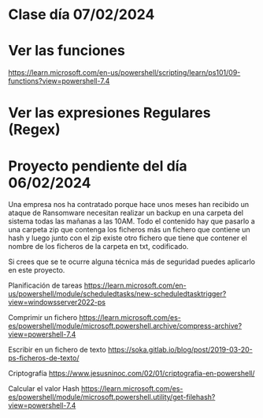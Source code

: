 # Clase día 07/02/2024

# Ver las funciones
https://learn.microsoft.com/en-us/powershell/scripting/learn/ps101/09-functions?view=powershell-7.4

# Ver las expresiones Regulares (Regex)

# Proyecto pendiente del día 06/02/2024

Una empresa nos ha contratado porque hace unos meses han recibido un ataque de Ransomware necesitan realizar un backup en una carpeta del sistema todas las mañanas a las 10AM. Todo el contenido hay que pasarlo a una carpeta zip que contenga los ficheros más un fichero que contiene un hash y luego junto con el zip existe otro fichero que tiene que contener el nombre de los ficheros de la carpeta en txt, codificado.

Si crees que se te ocurre alguna técnica más de seguridad puedes aplicarlo en este proyecto.

Planificación de tareas
https://learn.microsoft.com/en-us/powershell/module/scheduledtasks/new-scheduledtasktrigger?view=windowsserver2022-ps

Comprimir un fichero
https://learn.microsoft.com/es-es/powershell/module/microsoft.powershell.archive/compress-archive?view=powershell-7.4

Escribir en un fichero de texto
https://soka.gitlab.io/blog/post/2019-03-20-ps-ficheros-de-texto/

Criptografía
https://www.jesusninoc.com/02/01/criptografia-en-powershell/

Calcular el valor Hash
https://learn.microsoft.com/es-es/powershell/module/microsoft.powershell.utility/get-filehash?view=powershell-7.4
